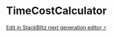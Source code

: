 # TimeCostCalculator

[Edit in StackBlitz next generation editor ⚡️](https://stackblitz.com/~/github.com/iggadlmu/TimeCostCalculator)